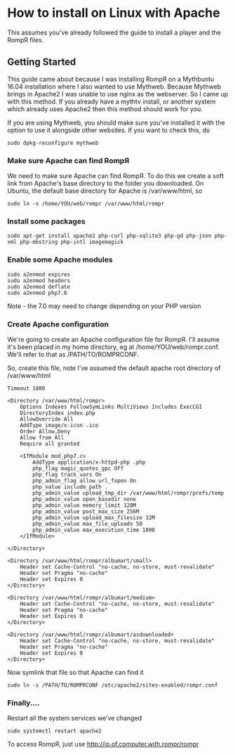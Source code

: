 # How to install on Linux with Apache

This assumes you've already followed the guide to install a player and the RompЯ files.

## Getting Started

This guide came about because I was installing RompЯ on a Mythbuntu 16.04 installation where I also wanted to use Mythweb. Because Mythweb brings in Apache2 I was unable to use nginx as the webserver. So I came up with this method. If you already have a mythtv install, or another system which already uses Apache2 then this method should work for you.

If you are using Mythweb, you should make sure you've installed it with the option to use it alongside other websites. If you want to check this, do

    sudo dpkg-reconfigure mythweb

### Make sure Apache can find RompЯ

We need to make sure Apache can find RompЯ. To do this we create a soft link from Apache's base directory to the folder you downloaded. On Ubuntu, the default base directory for Apache is /var/www/html, so

    sudo ln -s /home/YOU/web/rompr /var/www/html/rompr


### Install some packages

    sudo apt-get install apache2 php-curl php-sqlite3 php-gd php-json php-xml php-mbstring php-intl imagemagick


### Enable some Apache modules

    sudo a2enmod expires
    sudo a2enmod headers
    sudo a2enmod deflate
    sudo a2enmod php7.0

Note - the 7.0 may need to change depending on your PHP version

### Create Apache configuration

We're going to create an Apache configuration file for RompЯ. I'll assume it's been placed in my home directory, eg at /home/YOU/web/rompr.conf. We'll refer to that as /PATH/TO/ROMPRCONF.

So, create this file, note I've assumed the default apache root directory of /var/www/html

    Timeout 1800

    <Directory /var/www/html/rompr>
        Options Indexes FollowSymLinks MultiViews Includes ExecCGI
        DirectoryIndex index.php
        AllowOverride All
        AddType image/x-icon .ico
        Order Allow,Deny
        Allow from All
        Require all granted

        <IfModule mod_php7.c>
            AddType application/x-httpd-php .php
            php_flag magic_quotes_gpc Off
            php_flag track_vars On
            php_admin_flag allow_url_fopen On
            php_value include_path .
            php_admin_value upload_tmp_dir /var/www/html/rompr/prefs/temp
            php_admin_value open_basedir none
            php_admin_value memory_limit 128M
            php_admin_value post_max_size 256M
            php_admin_value upload_max_filesize 32M
            php_admin_value max_file_uploads 50
            php_admin_value max_execution_time 1800
        </IfModule>

    </Directory>

    <Directory /var/www/html/rompr/albumart/small>
        Header set Cache-Control "no-cache, no-store, must-revalidate"
        Header set Pragma "no-cache"
        Header set Expires 0
    </Directory>

    <Directory /var/www/html/rompr/albumart/medium>
        Header set Cache-Control "no-cache, no-store, must-revalidate"
        Header set Pragma "no-cache"
        Header set Expires 0
    </Directory>

    <Directory /var/www/html/rompr/albumart/asdownloaded>
        Header set Cache-Control "no-cache, no-store, must-revalidate"
        Header set Pragma "no-cache"
        Header set Expires 0
    </Directory>

Now symlink that file so that Apache can find it

    sudo ln -s /PATH/TO/ROMPRCONF /etc/apache2/sites-enabled/rompr.conf

### Finally....

Restart all the system services we've changed

    sudo systemctl restart apache2

To access RompЯ, just use http://ip.of.computer.with.rompr/rompr
